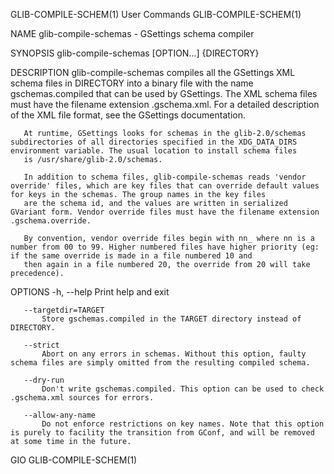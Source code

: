 GLIB-COMPILE-SCHEM(1)                                                                         User Commands                                                                         GLIB-COMPILE-SCHEM(1)

NAME
       glib-compile-schemas - GSettings schema compiler

SYNOPSIS
       glib-compile-schemas [OPTION...] {DIRECTORY}

DESCRIPTION
       glib-compile-schemas compiles all the GSettings XML schema files in DIRECTORY into a binary file with the name gschemas.compiled that can be used by GSettings. The XML schema files must have the
       filename extension .gschema.xml. For a detailed description of the XML file format, see the GSettings documentation.

       At runtime, GSettings looks for schemas in the glib-2.0/schemas subdirectories of all directories specified in the XDG_DATA_DIRS environment variable. The usual location to install schema files
       is /usr/share/glib-2.0/schemas.

       In addition to schema files, glib-compile-schemas reads 'vendor override' files, which are key files that can override default values for keys in the schemas. The group names in the key files
       are the schema id, and the values are written in serialized GVariant form. Vendor override files must have the filename extension .gschema.override.

       By convention, vendor override files begin with nn_ where nn is a number from 00 to 99. Higher numbered files have higher priority (eg: if the same override is made in a file numbered 10 and
       then again in a file numbered 20, the override from 20 will take precedence).

OPTIONS
       -h, --help
           Print help and exit

       --targetdir=TARGET
           Store gschemas.compiled in the TARGET directory instead of DIRECTORY.

       --strict
           Abort on any errors in schemas. Without this option, faulty schema files are simply omitted from the resulting compiled schema.

       --dry-run
           Don't write gschemas.compiled. This option can be used to check .gschema.xml sources for errors.

       --allow-any-name
           Do not enforce restrictions on key names. Note that this option is purely to facility the transition from GConf, and will be removed at some time in the future.

GIO                                                                                                                                                                                 GLIB-COMPILE-SCHEM(1)
